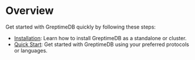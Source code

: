 # Overview

Get started with GreptimeDB quickly by following these steps:

- [Installation](./installation/overview.md): Learn how to install GreptimeDB as a standalone or cluster.
- [Quick Start](./quick-start.md): Get started with GreptimeDB using your preferred protocols or languages.

